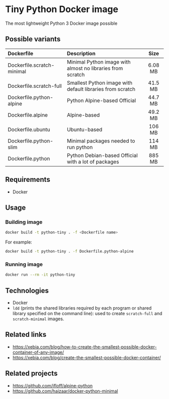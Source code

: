 # Tiny Python Docker image
The most lightweight Python 3 Docker image possible

## Possible variants
| Dockerfile   | Description | Size |
| :----------- | :--- | :--: |
| Dockerfile.scratch-minimal | Minimal Python image with almost no libraries from scratch | 6.08 MB |
| Dockerfile.scratch-full | Smallest Python image with default libraries from scratch | 41.5 MB |
| Dockerfile.python-alpine | Python Alpine-based Official | 44.7 MB |
| Dockerfile.alpine | Alpine-based | 49.2 MB |
| Dockerfile.ubuntu | Ubuntu-based | 106 MB |
| Dockerfile.python-slim | Minimal packages needed to run python | 114 MB |
| Dockerfile.python | Python Debian-based Official with a lot of packages | 885 MB |

## Requirements
- Docker

## Usage
### Building image
```bash
docker build -t python-tiny . -f <Dockerfile name>
```
For example:
```bash
docker build -t python-tiny . -f Dockerfile.python-alpine
```

### Running image
```bash
docker run --rm -it python-tiny
```

## Technologies
- Docker
- `ldd` (prints the shared libraries required by each program or shared library specified on the command line): used to create `scratch-full` and `scratch-minimal` images.

## Related links
- https://xebia.com/blog/how-to-create-the-smallest-possible-docker-container-of-any-image/
- https://xebia.com/blog/create-the-smallest-possible-docker-container/

## Related projects
- https://github.com/jfloff/alpine-python
- https://github.com/haizaar/docker-python-minimal
